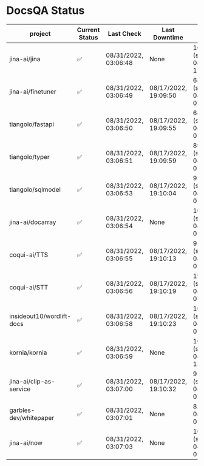 # DocsQA Status

|         project         |Current Status|     Last Check     |   Last Downtime    |              % Uptime              |
|-------------------------|--------------|--------------------|--------------------|------------------------------------|
|jina-ai/jina             |✅            |08/31/2022, 03:06:48|None                |100.000 (since 08/29/2022, 11:24:14)|
|jina-ai/finetuner        |✅            |08/31/2022, 03:06:49|08/17/2022, 19:09:50|68.284 (since 08/15/2022, 07:09:42) |
|tiangolo/fastapi         |✅            |08/31/2022, 03:06:50|08/17/2022, 19:09:55|68.290 (since 08/15/2022, 07:09:42) |
|tiangolo/typer           |✅            |08/31/2022, 03:06:51|08/17/2022, 19:09:59|89.340 (since 08/15/2022, 07:09:42) |
|tiangolo/sqlmodel        |✅            |08/31/2022, 03:06:53|08/17/2022, 19:10:04|95.072 (since 08/15/2022, 07:09:42) |
|jina-ai/docarray         |✅            |08/31/2022, 03:06:54|None                |100.000 (since 08/24/2022, 01:39:12)|
|coqui-ai/TTS             |✅            |08/31/2022, 03:06:55|08/17/2022, 19:10:13|95.066 (since 08/15/2022, 07:09:42) |
|coqui-ai/STT             |✅            |08/31/2022, 03:06:56|08/17/2022, 19:10:19|19.514 (since 08/15/2022, 07:09:42) |
|insideout10/wordlift-docs|✅            |08/31/2022, 03:06:58|08/17/2022, 19:10:23|10.079 (since 08/15/2022, 07:09:42) |
|kornia/kornia            |✅            |08/31/2022, 03:06:59|None                |100.000 (since 08/30/2022, 13:49:49)|
|jina-ai/clip-as-service  |✅            |08/31/2022, 03:07:00|08/17/2022, 19:10:32|95.078 (since 08/15/2022, 07:09:42) |
|garbles-dev/whitepaper   |✅            |08/31/2022, 03:07:01|None                |8.009 (since 08/24/2022, 01:39:12)  |
|jina-ai/now              |✅            |08/31/2022, 03:07:03|None                |100.000 (since 08/24/2022, 01:39:12)|
